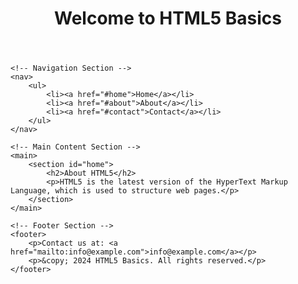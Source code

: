 <!DOCTYPE html>
<html lang="en">
<head>
    <meta charset="UTF-8">
    <meta name="viewport" content="width=device-width, initial-scale=1.0">
    <title>Introduction to HTML5</title>
</head>
<body>
    <!-- Header Section -->
    <header>
        <h1>Welcome to HTML5 Basics</h1>
    </header>
    
    <!-- Navigation Section -->
    <nav>
        <ul>
            <li><a href="#home">Home</a></li>
            <li><a href="#about">About</a></li>
            <li><a href="#contact">Contact</a></li>
        </ul>
    </nav>
    
    <!-- Main Content Section -->
    <main>
        <section id="home">
            <h2>About HTML5</h2>
            <p>HTML5 is the latest version of the HyperText Markup Language, which is used to structure web pages.</p>
        </section>
    </main>
    
    <!-- Footer Section -->
    <footer>
        <p>Contact us at: <a href="mailto:info@example.com">info@example.com</a></p>
        <p>&copy; 2024 HTML5 Basics. All rights reserved.</p>
    </footer>
</body>
</html>
